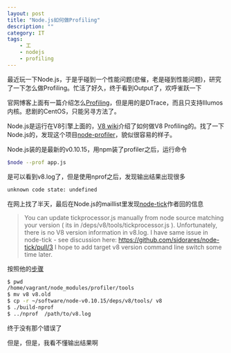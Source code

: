 ```yaml
---
layout: post
title: "Node.js如何做Profiling"
description: ""
category: IT
tags: 
    - 工
    - nodejs
    - profiling
---
```


最近玩一下Node.js，于是乎碰到一个性能问题(悲催，老是碰到性能问题)，研究了一下怎么做Profiling。忙活了好久，终于看到Output了，欢呼雀跃一下

官网博客上面有一篇介绍怎么[Profiling](http://blog.nodejs.org/2012/04/25/profiling-node-js/)，但是用的是DTrace，而且只支持Illumos内核。悲剧的CentOS，只能另寻方法了。

Node.js是运行在V8引擎上面的，[V8 wiki](https://code.google.com/p/v8/wiki/V8Profiler)介绍了如何做V8 Profiling的。找了一下Node.js的，发现这个项目[node-profiler](https://github.com/bnoordhuis/node-profiler)，貌似很容易的样子。

Node.js装的是最新的v0.10.15，用npm装了profiler之后，运行命令

```bash
$node --prof app.js
```
是可以看到v8.log了，但是使用nprof之后，发现输出结果出现很多

```bash
unknown code state: undefined
```
在网上找了半天，最后在Node.js的maillist里发现[node-tick](https://github.com/sidorares/node-tick)作者回的信息
>You can update tickprocessor.js manually from node source matching your version ( its in /deps/v8/tools/tickprocessor.js ). Unfortunately, there is no V8 version information in v8.log. I have same issue in node-tick - see discussion here: https://github.com/sidorares/node-tick/pull/3 
I hope to add target v8 version command line switch some time later.

按照他的[步骤](https://groups.google.com/forum/#!topic/nodejs/g_P97jsCMfw)

```bash
$ pwd
/home/vagrant/node_modules/profiler/tools 
$ mv v8 v8.old
$ cp -r ~/software/node-v0.10.15/deps/v8/tools/ v8
$ ./build-nprof
$ ../nprof  /path/to/v8.log
```
终于没有那个错误了

但是，但是，我看不懂输出结果啊
